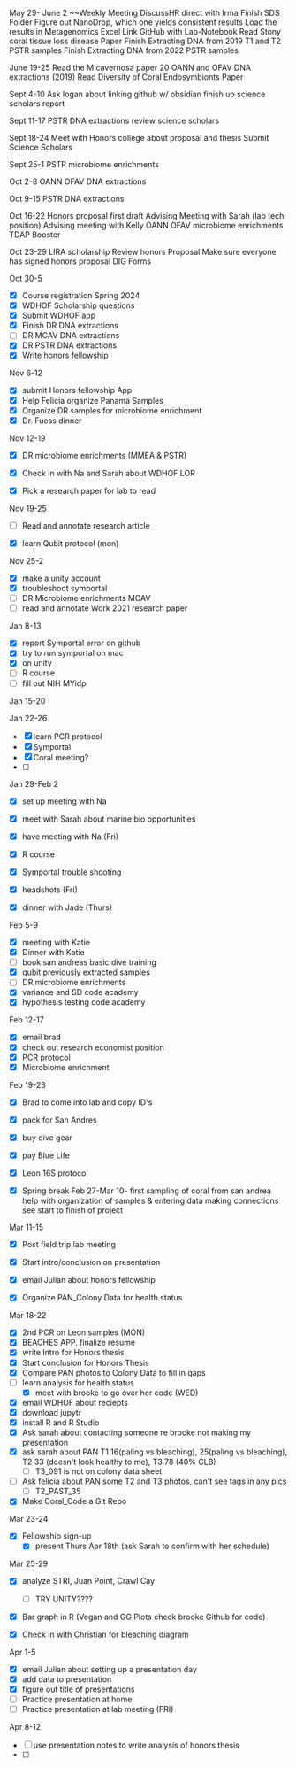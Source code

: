 May 29- June 2
~~Weekly Meeting
DiscussHR direct with Irma
Finish SDS Folder
Figure out NanoDrop, which one yields consistent results
Load the results in Metagenomics Excel
Link GitHub with Lab-Notebook
Read Stony coral tissue loss disease Paper 
Finish Extracting DNA from 2019 T1 and T2 PSTR samples
Finish Extracting DNA from 2022 PSTR samples

June 19-25
Read the M cavernosa paper
20 OANN and OFAV DNA extractions (2019) 
Read Diversity of Coral Endosymbionts Paper 

Sept 4-10
Ask logan about linking github w/ obsidian
finish up science scholars report

Sept 11-17
PSTR DNA extractions
review science scholars

Sept 18-24
Meet with Honors college about proposal and thesis 
Submit Science Scholars 

Sept 25-1
PSTR microbiome enrichments

Oct 2-8
OANN OFAV DNA extractions

Oct 9-15
PSTR DNA extractions

Oct 16-22
Honors proposal first draft 
Advising Meeting with Sarah (lab tech position)
Advising meeting with Kelly
OANN OFAV microbiome enrichments
TDAP Booster

Oct 23-29
LIRA scholarship 
Review honors Proposal
Make sure everyone has signed honors proposal
DIG Forms

Oct 30-5
- [x] Course registration Spring 2024
- [x] WDHOF Scholarship questions
- [x] Submit WDHOF app
- [x] Finish DR DNA extractions
 - [ ] DR MCAV DNA extractions
- [x] DR PSTR DNA extractions
- [x] Write honors fellowship

Nov 6-12
- [x] submit Honors fellowship App
- [x] Help Felicia organize Panama Samples
- [x] Organize DR samples for microbiome enrichment
- [x] Dr. Fuess dinner 

Nov 12-19 
- [x] DR microbiome enrichments (MMEA & PSTR)
- [x] Check in with Na and Sarah about WDHOF LOR
- [x] Pick a research paper for lab to read


Nov 19-25
- [ ] Read and annotate research article
- [x] learn Qubit protocol (mon)


Nov 25-2
- [x] make a unity account
- [x] troubleshoot symportal
- [ ] DR Microbiome enrichments MCAV
- [ ] read and annotate Work 2021 research paper 

Jan 8-13
- [x] report Symportal error on github
- [x] try to run symportal on mac 
- [x] on unity
- [ ] R course
- [ ] fill out NIH MYidp 

Jan 15-20

Jan 22-26
- [x] learn PCR protocol
- [x] Symportal 
- [x] Coral meeting?
- [ ] 

Jan 29-Feb 2
- [x] set up meeting with Na 
- [x] meet with Sarah about marine bio opportunities
- [x] have meeting with Na (Fri)
- [x] R course
- [x] Symportal trouble shooting
- [x] headshots (Fri)
- [x] dinner with Jade (Thurs)


Feb 5-9
- [x] meeting with Katie
- [x] Dinner with Katie
- [ ] book san andreas basic dive training
- [x] qubit previously extracted samples
- [ ] DR microbiome enrichments
- [x] variance and SD code academy
- [x] hypothesis testing code academy

Feb 12-17
- [x] email brad
- [x] check out research economist position
- [x] PCR protocol
- [x] Microbiome enrichment

Feb 19-23
- [x] Brad to come into lab and copy ID's
- [x] pack for San Andres
- [x] buy dive gear
- [x] pay Blue Life
- [x] Leon 16S protocol

- [x] Spring break Feb 27-Mar 10- first sampling of coral from san andrea
		help with organization of samples & entering data
		making connections
		see start to finish of project

Mar 11-15
- [x] Post field trip lab meeting
- [x] Start intro/conclusion on presentation
- [x] email Julian about honors fellowship
- [x] Organize PAN_Colony Data for health status


Mar 18-22
- [x] 2nd PCR on Leon samples (MON)
- [x] BEACHES APP, finalize resume 
- [x] write Intro for Honors thesis 
- [x] Start conclusion for Honors Thesis 
- [x] Compare PAN photos to Colony Data to fill in gaps
- [ ] learn analysis for health status 
	- [x] meet with brooke to go over her code (WED)
- [x] email WDHOF about reciepts
- [x] download jupytr
- [x] install R and R Studio
- [x] Ask sarah about contacting someone re brooke not making my presentation
- [x] ask sarah about PAN T1 16(paling vs bleaching), 25(paling vs bleaching), T2 33 (doesn't look healthy to me), T3 78 (40% CLB)
	- [ ] T3_091 is not on colony data sheet
- [ ] Ask felicia about PAN some T2 and T3 photos, can't see tags in any pics 
	- [ ] T2_PAST_35
- [x] Make Coral_Code a Git Repo

Mar 23-24
- [x] Fellowship sign-up
	- [x] present Thurs Apr 18th (ask Sarah to confirm with her schedule)

Mar 25-29
- [x] analyze STRI, Juan Point, Crawl Cay
	- [ ] TRY UNITY????
- [x] Bar graph in R (Vegan and GG Plots check brooke Github for code)
- [x] Check in with Christian for bleaching diagram


Apr 1-5
- [x] email Julian about setting up a presentation day
- [x] add data to presentation
- [x] figure out title of presentations 
- [ ] Practice presentation at home
- [ ] Practice presentation at lab meeting (FRI)

Apr 8-12
- [ ] use presentation notes to write analysis of honors thesis
- [ ] 


		



